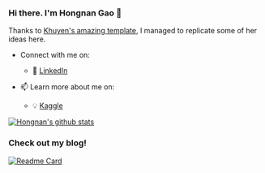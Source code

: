 <!-- Please don't remove this: Grab your social icons from https://github.com/carlsednaoui/gitsocial -->

### Hi there. I'm Hongnan Gao 👋

Thanks to [Khuyen's amazing template](https://github.com/khuyentran1401/khuyentran1401), I managed to replicate some of her ideas here.

<!--
**gao-hongnan/gao-hongnan** is a ✨ _special_ ✨ repository because its `README.md` (this file) appears on your GitHub profile.
-->

- Connect with me on:
  - :office: [LinkedIn](https://www.linkedin.com/feed/)

- 📫 Learn more about me on:  
  - :bulb: [Kaggle](https://www.kaggle.com/reighns)

  
[![Hongnan's github stats](https://github-readme-stats.vercel.app/api?username=gao-hongnan&count_private=true&show_icons=true&theme=radical&hide_rank=false)](https://github.com/anuraghazra/github-readme-stats)


### Check out my blog!

[![Readme Card](https://github-readme-stats.vercel.app/api/pin/?username=gao-hongnan&repo=gaohn-probability-stats)](https://gao-hongnan.github.io/gaohn-probability-stats/)

